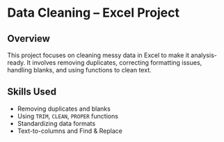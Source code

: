 # Data Cleaning – Excel Project

## Overview
This project focuses on cleaning messy data in Excel to make it analysis-ready. It involves removing duplicates, correcting formatting issues, handling blanks, and using functions to clean text.

## Skills Used
- Removing duplicates and blanks  
- Using `TRIM`, `CLEAN`, `PROPER` functions  
- Standardizing data formats  
- Text-to-columns and Find & Replace
